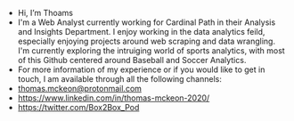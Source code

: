 - Hi, I’m Thoams
- I'm a Web Analyst currently working for Cardinal Path in their Analysis and Insights Department. I enjoy working in the data analytics feild, especially enjoying projects around web scraping and data wrangling. I'm currently exploring the intruiging world of sports analytics, with most of this Github centered around Baseball and Soccer Analytics. 
- For more information of my experience or if you would like to get in touch, I am available through all the following channels:
- thomas.mckeon@protonmail.com
- https://www.linkedin.com/in/thomas-mckeon-2020/
- https://twitter.com/Box2Box_Pod


<!---
t-mckeon/t-mckeon is a ✨ special ✨ repository because its `README.md` (this file) appears on your GitHub profile.
You can click the Preview link to take a look at your changes.
--->
